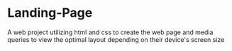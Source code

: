 # Landing-Page
A web project utilizing html and css to create the web page and media queries to view the optimal layout depending on their device's screen size
